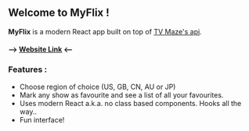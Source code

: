 ## Welcome to MyFlix !

**MyFlix** is a modern React app built on top of [TV Maze\'s api](http://https://www.tvmaze.com/api "TV Maze's api").

#### --> [Website Link](https://myflix-mocha.vercel.app/) <--

### Features :
- Choose region of choice (US, GB, CN, AU or JP)
- Mark any show as favourite and see a list of all your favourites.
- Uses modern React a.k.a. no class based components. Hooks all the way..
- Fun interface!